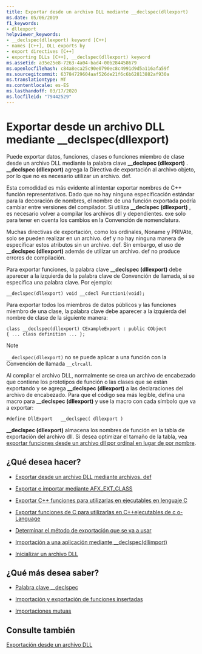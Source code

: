```yaml
---
title: Exportar desde un archivo DLL mediante __declspec(dllexport)
ms.date: 05/06/2019
f1_keywords:
- dllexport
helpviewer_keywords:
- __declspec(dllexport) keyword [C++]
- names [C++], DLL exports by
- export directives [C++]
- exporting DLLs [C++], __declspec(dllexport) keyword
ms.assetid: a35e25e8-7263-4a04-bad4-00b284458679
ms.openlocfilehash: c84a8eca25c90e0790ec8c4991d9d5a116afa59f
ms.sourcegitcommit: 63784729604aaf526de21f6c6b62813882af930a
ms.translationtype: MT
ms.contentlocale: es-ES
ms.lasthandoff: 03/17/2020
ms.locfileid: "79442529"
---
```

# <a name="exporting-from-a-dll-using-__declspecdllexport"></a>Exportar desde un archivo DLL mediante __declspec(dllexport)

Puede exportar datos, funciones, clases o funciones miembro de clase desde un archivo DLL mediante la palabra clave **__declspec (dllexport)** . **__declspec (dllexport)** agrega la Directiva de exportación al archivo objeto, por lo que no es necesario utilizar un archivo. def.

Esta comodidad es más evidente al intentar exportar nombres de C++ función representativos. Dado que no hay ninguna especificación estándar para la decoración de nombres, el nombre de una función exportada podría cambiar entre versiones del compilador. Si utiliza **__declspec (dllexport)** , es necesario volver a compilar los archivos dll y dependientes. exe solo para tener en cuenta los cambios en la Convención de nomenclatura.

Muchas directivas de exportación, como los ordinales, Noname y PRIVAte, solo se pueden realizar en un archivo. def y no hay ninguna manera de especificar estos atributos sin un archivo. def. Sin embargo, el uso de **__declspec (dllexport)** además de utilizar un archivo. def no produce errores de compilación.

Para exportar funciones, la palabra clave **__declspec (dllexport)** debe aparecer a la izquierda de la palabra clave de Convención de llamada, si se especifica una palabra clave. Por ejemplo:

```
__declspec(dllexport) void __cdecl Function1(void);
```

Para exportar todos los miembros de datos públicos y las funciones miembro de una clase, la palabra clave debe aparecer a la izquierda del nombre de clase de la siguiente manera:

```
class __declspec(dllexport) CExampleExport : public CObject
{ ... class definition ... };
```

> [!NOTE]
>  `__declspec(dllexport)` no se puede aplicar a una función con la Convención de llamada `__clrcall`.

Al compilar el archivo DLL, normalmente se crea un archivo de encabezado que contiene los prototipos de función o las clases que se están exportando y se agrega **__declspec (dllexport)** a las declaraciones del archivo de encabezado. Para que el código sea más legible, defina una macro para **__declspec (dllexport)** y use la macro con cada símbolo que va a exportar:

```
#define DllExport   __declspec( dllexport )
```

**__declspec (dllexport)** almacena los nombres de función en la tabla de exportación del archivo dll. Si desea optimizar el tamaño de la tabla, vea [exportar funciones desde un archivo dll por ordinal en lugar de por nombre](exporting-functions-from-a-dll-by-ordinal-rather-than-by-name.md).

## <a name="what-do-you-want-to-do"></a>¿Qué desea hacer?

- [Exportar desde un archivo DLL mediante archivos. def](exporting-from-a-dll-using-def-files.md)

- [Exportar e importar mediante AFX_EXT_CLASS](exporting-and-importing-using-afx-ext-class.md)

- [Exportar C++ funciones para utilizarlas en ejecutables en lenguaje C](exporting-cpp-functions-for-use-in-c-language-executables.md)

- [Exportar funciones de C para utilizarlas en C++ejecutables de c o-Language](exporting-c-functions-for-use-in-c-or-cpp-language-executables.md)

- [Determinar el método de exportación que se va a usar](determining-which-exporting-method-to-use.md)

- [Importación a una aplicación mediante __declspec(dllimport)](importing-into-an-application-using-declspec-dllimport.md)

- [Inicializar un archivo DLL](run-time-library-behavior.md#initializing-a-dll)

## <a name="what-do-you-want-to-know-more-about"></a>¿Qué más desea saber?

- [Palabra clave __declspec](../cpp/declspec.md)

- [Importación y exportación de funciones insertadas](importing-and-exporting-inline-functions.md)

- [Importaciones mutuas](mutual-imports.md)

## <a name="see-also"></a>Consulte también

[Exportación desde un archivo DLL](exporting-from-a-dll.md)
